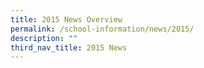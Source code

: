 ```yaml
---
title: 2015 News Overview
permalink: /school-information/news/2015/
description: ""
third_nav_title: 2015 News
---
```




